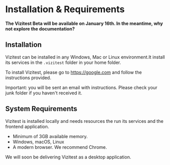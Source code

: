 # Installation &amp; Requirements

<tip>
<strong>The Vizitest Beta will be available on January 16th. In the meantime, why not explore the documentation?</strong>
</tip>

## Installation
Vizitest can be installed in any Windows, Mac or Linux environment.It install its services in the ```.vizitest``` folder in your home folder.

To install Vizitest, please go to https://google.com and follow the instructions provided.

<warning>
Important: you will be sent an email with instructions. Please check your junk folder if you haven't received it.
</warning>


## System Requirements
Vizitest is installed locally and needs resources the run its services and the frontend application.

- Minimum of 3GB available memory.
- Windows, macOS, Linux
- A modern browser. We recommend Chrome.

We will soon be delivering Vizitest as a desktop application.

